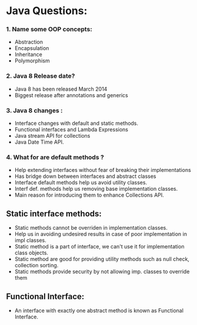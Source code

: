 # Java Questions:

### 1. Name some OOP concepts:
- Abstraction
- Encapsulation
- Inheritance
- Polymorphism

### 2. Java 8 Release date?
- Java 8 has been released March 2014
- Biggest release after annotations and generics

### 3. Java 8 changes :
- Interface changes with default and static methods.
- Functional interfaces and Lambda Expressions
- Java stream API for collections
- Java Date Time API.

### 4. What for are default methods ?
- Help extending interfaces without fear of breaking their implementations
- Has bridge down between interfaces and abstract classes
- Interface default methods help us avoid utility classes.
- Interf def. methods help us removing base implementation classes.
- Main reason for introducing them to enhance Collections API.

## Static interface methods:
- Static methods cannot be overriden in implementation classes.
- Help us in avoiding undesired results in case of poor implementation in impl classes.
- Static method is a part of interface, we can't use it for implementation class objects.
- Static method are good for providing utility methods such as null check, collection sorting.
- Static methods provide security by not allowing imp. classes to override them

## Functional Interface:
- An interface with exactly one abstract method is known as Functional Interface.